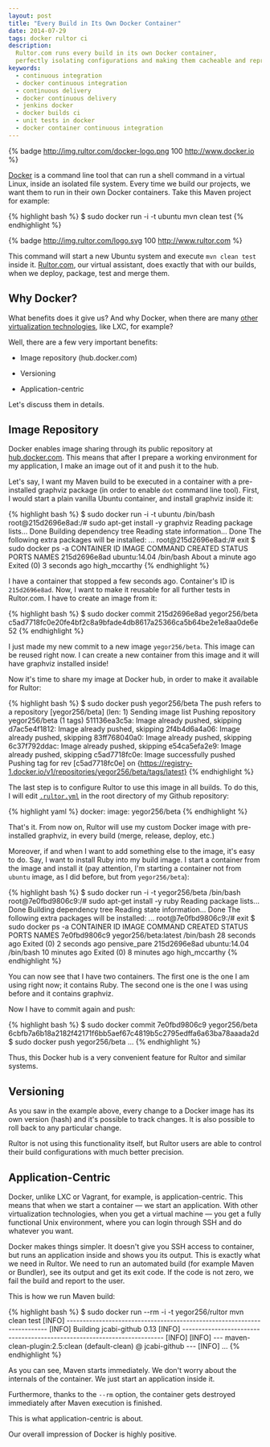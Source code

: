 ```yaml
---
layout: post
title: "Every Build in Its Own Docker Container"
date: 2014-07-29
tags: docker rultor ci
description:
  Rultor.com runs every build in its own Docker container,
  perfectly isolating configurations and making them cacheable and reproducible.
keywords:
  - continuous integration
  - docker continuous integration
  - continuous delivery
  - docker continuous delivery
  - jenkins docker
  - docker builds ci
  - unit tests in docker
  - docker container continuous integration
---
```


{% badge http://img.rultor.com/docker-logo.png 100 http://www.docker.io %}

[Docker](http://www.docker.io) is a command line tool that
can run a shell command in a virtual Linux, inside an isolated file system.
Every time we build our projects, we want them to run in their own
Docker containers. Take this Maven project for example:

{% highlight bash %}
$ sudo docker run -i -t ubuntu mvn clean test
{% endhighlight %}

{% badge http://img.rultor.com/logo.svg 100 http://www.rultor.com %}

This command will start a new Ubuntu system and execute
`mvn clean test` inside it. [Rultor.com](http://www.rultor.com), our
virtual assistant, does exactly that with our builds, when we
deploy, package, test and merge them.

<!--more-->

## Why Docker?

What benefits does it give us? And why Docker,
when there are many [other virtualization technologies](https://en.wikipedia.org/wiki/Operating_system-level_virtualization),
like LXC, for example?

Well, there are a few very important benefits:

 * Image repository (hub.docker.com)

 * Versioning

 * Application-centric

Let's discuss them in details.

## Image Repository

Docker enables image sharing through its public repository at
[hub.docker.com](http://hub.docker.com). This means that after
I prepare a working environment for my application, I make
an image out of it and push it to the hub.

Let's say, I want my Maven build to be executed in a container
with a pre-installed graphviz package (in order to enable `dot` command line tool).
First, I would start a plain vanilla Ubuntu container, and install graphviz inside it:

{% highlight bash %}
$ sudo docker run -i -t ubuntu /bin/bash
root@215d2696e8ad:/# sudo apt-get install -y graphviz
Reading package lists... Done
Building dependency tree
Reading state information... Done
The following extra packages will be installed:
...
root@215d2696e8ad:/# exit
$ sudo docker ps -a
CONTAINER ID        IMAGE               COMMAND             CREATED              STATUS                     PORTS               NAMES
215d2696e8ad        ubuntu:14.04        /bin/bash           About a minute ago   Exited (0) 3 seconds ago                       high_mccarthy
{% endhighlight %}

I have a container that stopped a few seconds ago. Container's
ID is `215d2696e8ad`. Now, I want to make it reusable for all
further tests in Rultor.com. I have to create an image from it:

{% highlight bash %}
$ sudo docker commit 215d2696e8ad yegor256/beta
c5ad7718fc0e20fe4bf2c8a9bfade4db8617a25366ca5b64be2e1e8aa0de6e52
{% endhighlight %}

I just made my new commit to a new image `yegor256/beta`.
This image can be reused right now. I can create a new container
from this image and it will have graphviz installed inside!

Now it's time to share my image at Docker hub, in order to make it available for Rultor:

{% highlight bash %}
$ sudo docker push yegor256/beta
The push refers to a repository [yegor256/beta] (len: 1)
Sending image list
Pushing repository yegor256/beta (1 tags)
511136ea3c5a: Image already pushed, skipping
d7ac5e4f1812: Image already pushed, skipping
2f4b4d6a4a06: Image already pushed, skipping
83ff768040a0: Image already pushed, skipping
6c37f792ddac: Image already pushed, skipping
e54ca5efa2e9: Image already pushed, skipping
c5ad7718fc0e: Image successfully pushed
Pushing tag for rev [c5ad7718fc0e] on {https://registry-1.docker.io/v1/repositories/yegor256/beta/tags/latest}
{% endhighlight %}

The last step is to configure Rultor to use this image in
all builds. To do this, I will edit [`.rultor.yml`](http://doc.rultor.com/reference.html)
in the root directory of my Github repository:

{% highlight yaml %}
docker:
  image: yegor256/beta
{% endhighlight %}

That's it. From now on, Rultor will use my custom Docker image with
pre-installed graphviz, in every build (merge, release, deploy, etc.)

Moreover, if and when I want to add something else to the image,
it's easy to do. Say, I want to install Ruby into my build image.
I start a container from the image and install it (pay attention,
I'm starting a container not from `ubuntu` image, as I did before, but from `yegor256/beta`):

{% highlight bash %}
$ sudo docker run -i -t yegor256/beta /bin/bash
root@7e0fbd9806c9:/# sudo apt-get install -y ruby
Reading package lists... Done
Building dependency tree
Reading state information... Done
The following extra packages will be installed:
...
root@7e0fbd9806c9:/# exit
$ sudo docker ps -a
CONTAINER ID        IMAGE                  COMMAND             CREATED             STATUS                     PORTS               NAMES
7e0fbd9806c9        yegor256/beta:latest   /bin/bash           28 seconds ago      Exited (0) 2 seconds ago                       pensive_pare
215d2696e8ad        ubuntu:14.04           /bin/bash           10 minutes ago      Exited (0) 8 minutes ago                       high_mccarthy
{% endhighlight %}

You can now see that I have two containers. The first one is the one
I am using right now; it contains Ruby. The second one is the one
I was using before and it contains graphviz.

Now I have to commit again and push:

{% highlight bash %}
$ sudo docker commit 7e0fbd9806c9 yegor256/beta
6cbfb7a6b18a2182f42171f6bb5aef67c4819b5c2795edffa6a63ba78aaada2d
$ sudo docker push yegor256/beta
...
{% endhighlight %}

Thus, this Docker hub is a very convenient feature for Rultor and similar systems.

## Versioning

As you saw in the example above, every change to a Docker image has
its own version (hash) and it's possible to track changes.
It is also possible to roll back to any particular change.

Rultor is not using this functionality itself, but Rultor users
are able to control their build configurations with much better precision.

## Application-Centric

Docker, unlike LXC or Vagrant, for example, is application-centric.
This means that when we start a container &mdash; we start an application.
With other virtualization technologies, when you get a virtual machine &mdash;
you get a fully functional Unix environment, where you can login through
SSH and do whatever you want.

Docker makes things simpler. It doesn't give you SSH access to container,
but runs an application inside and shows you its output. This is
exactly what we need in Rultor. We need to run an automated build
(for example Maven or Bundler), see its output and get its exit code.
If the code is not zero, we fail the build and report to the user.

This is how we run Maven build:

{% highlight bash %}
$ sudo docker run --rm -i -t yegor256/rultor mvn clean test
[INFO] ------------------------------------------------------------------------
[INFO] Building jcabi-github 0.13
[INFO] ------------------------------------------------------------------------
[INFO]
[INFO] --- maven-clean-plugin:2.5:clean (default-clean) @ jcabi-github ---
[INFO]
...
{% endhighlight %}

As you can see, Maven starts immediately. We don't worry
about the internals of the container. We just start an application inside it.

Furthermore, thanks to the `--rm` option, the container gets
destroyed immediately after Maven execution is finished.

This is what application-centric is about.

Our overall impression of Docker is highly positive.
